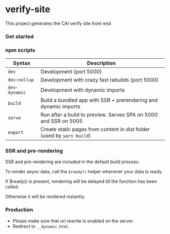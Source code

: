 # verify-site

This project generates the CAI verify site front end

### Get started

### npm scripts

| Syntax        | Description                                                            |
| ------------- | ---------------------------------------------------------------------- |
| `dev`         | Development (port 5000)                                                |
| `dev:nollup`  | Development with crazy fast rebuilds (port 5000)                       |
| `dev-dynamic` | Development with dynamic imports                                       |
| `build`       | Build a bundled app with SSR + prerendering and dynamic imports        |
| `serve`       | Run after a build to preview. Serves SPA on 5000 and SSR on 5005       |
| `export`      | Create static pages from content in dist folder (used by `yarn build`) |

### SSR and pre-rendering

SSR and pre-rendering are included in the default build process.

To render async data, call the `$ready()` helper whenever your data is ready.

If \$ready() is present, rendering will be delayed till the function has been called.

Otherwise it will be rendered instantly.

### Production

- Please make sure that url rewrite is enabled on the server.
- Redirect to `__dynamic.html`.

